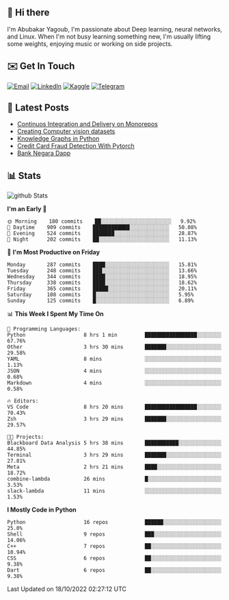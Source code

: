 ## 👋 Hi there

I'm Abubakar Yagoub, I'm passionate about Deep learning, neural networks, and
Linux. When I'm not busy learning something new, I'm usually lifting some
weights, enjoying music or working on side projects.

## ✉️ Get In Touch

[![Email](https://img.shields.io/badge/Email-f1f1f1?style=for-the-badge&logo=gmail&logoColor=0f111a)](mailto:git@blacksuan19.dev)
[![LinkedIn](https://img.shields.io/badge/LinkedIn-0077B5?style=for-the-badge&logo=linkedin&logoColor=white)](https://www.linkedin.com/in/blacksuan19/)
[![Kaggle](https://img.shields.io/badge/Kaggle-5acfff?style=for-the-badge&logo=kaggle&logoColor=white)](http://kaggle.com/abubakaryagob/)
[![Telegram](https://img.shields.io/badge/Telegram-2CA5E0?style=for-the-badge&logo=telegram&logoColor=white)](https://t.me/blacksuan19)

## 📩 Latest Posts

<!-- BLOG-POST-LIST:START -->
- [Continuos Integration and Delivery on Monorepos](https://www.blacksuan19.dev/blog/github-actions-monorepos/)
- [Creating Computer vision datasets](https://www.blacksuan19.dev/blog/creating-datasets/)
- [Knowledge Graphs in Python](https://www.blacksuan19.dev/projects/Knowledge_Graphs/)
- [Credit Card Fraud Detection With Pytorch](https://www.blacksuan19.dev/projects/credit-card-fraud-detection-with-pytorch/)
- [Bank Negara Dapp](https://www.blacksuan19.dev/projects/bank-negara/)
<!-- BLOG-POST-LIST:END -->

## 📊 Stats

![github Stats](https://github-readme-stats.vercel.app/api?username=blacksuan19&theme=github_dark&show_icons=true&count_private=true&custom_title=Github%20Stats&hide_border=true)

<!--START_SECTION:waka-->
**I'm an Early 🐤** 

```text
🌞 Morning    180 commits    ██░░░░░░░░░░░░░░░░░░░░░░░   9.92% 
🌆 Daytime    909 commits    ████████████░░░░░░░░░░░░░   50.08% 
🌃 Evening    524 commits    ███████░░░░░░░░░░░░░░░░░░   28.87% 
🌙 Night      202 commits    ██░░░░░░░░░░░░░░░░░░░░░░░   11.13%

```
📅 **I'm Most Productive on Friday** 

```text
Monday       287 commits    ████░░░░░░░░░░░░░░░░░░░░░   15.81% 
Tuesday      248 commits    ███░░░░░░░░░░░░░░░░░░░░░░   13.66% 
Wednesday    344 commits    ████░░░░░░░░░░░░░░░░░░░░░   18.95% 
Thursday     338 commits    ████░░░░░░░░░░░░░░░░░░░░░   18.62% 
Friday       365 commits    █████░░░░░░░░░░░░░░░░░░░░   20.11% 
Saturday     108 commits    █░░░░░░░░░░░░░░░░░░░░░░░░   5.95% 
Sunday       125 commits    █░░░░░░░░░░░░░░░░░░░░░░░░   6.89%

```


📊 **This Week I Spent My Time On** 

```text
💬 Programming Languages: 
Python                   8 hrs 1 min         █████████████████░░░░░░░░   67.76% 
Other                    3 hrs 30 mins       ███████░░░░░░░░░░░░░░░░░░   29.58% 
YAML                     8 mins              ░░░░░░░░░░░░░░░░░░░░░░░░░   1.13% 
JSON                     4 mins              ░░░░░░░░░░░░░░░░░░░░░░░░░   0.68% 
Markdown                 4 mins              ░░░░░░░░░░░░░░░░░░░░░░░░░   0.58%

🔥 Editors: 
VS Code                  8 hrs 20 mins       █████████████████░░░░░░░░   70.43% 
Zsh                      3 hrs 29 mins       ███████░░░░░░░░░░░░░░░░░░   29.57%

🐱‍💻 Projects: 
Blackboard Data Analysis 5 hrs 38 mins       ███████████░░░░░░░░░░░░░░   44.85% 
Terminal                 3 hrs 29 mins       ███████░░░░░░░░░░░░░░░░░░   27.81% 
Meta                     2 hrs 21 mins       ████░░░░░░░░░░░░░░░░░░░░░   18.72% 
combine-lambda           26 mins             █░░░░░░░░░░░░░░░░░░░░░░░░   3.53% 
slack-lambda             11 mins             ░░░░░░░░░░░░░░░░░░░░░░░░░   1.53%

```

**I Mostly Code in Python** 

```text
Python                   16 repos            ██████░░░░░░░░░░░░░░░░░░░   25.0% 
Shell                    9 repos             ███░░░░░░░░░░░░░░░░░░░░░░   14.06% 
C++                      7 repos             ██░░░░░░░░░░░░░░░░░░░░░░░   10.94% 
CSS                      6 repos             ██░░░░░░░░░░░░░░░░░░░░░░░   9.38% 
Dart                     6 repos             ██░░░░░░░░░░░░░░░░░░░░░░░   9.38%

```



 Last Updated on 18/10/2022 02:27:12 UTC
<!--END_SECTION:waka-->
